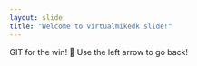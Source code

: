```yaml
---
layout: slide
title: "Welcome to virtualmikedk slide!"
---
```

GIT for the win! :tada:
Use the left arrow to go back!
